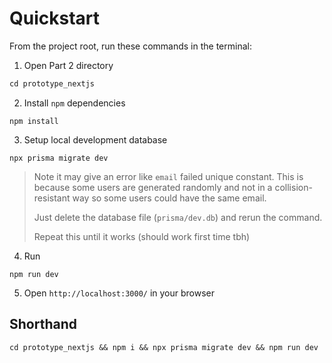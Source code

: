 # Quickstart

From the project root, run these commands in the terminal:

1. Open Part 2 directory

```s
cd prototype_nextjs
```

2. Install `npm` dependencies

```
npm install
```

3. Setup local development database

```
npx prisma migrate dev
```

> Note it may give an error like `email` failed unique constant. This is because some users are generated
> randomly and not in a collision-resistant way so some users could have the same email.
>
> Just delete the database file (`prisma/dev.db`) and rerun the command.
>
> Repeat this until it works (should work first time tbh)

4. Run

```
npm run dev
```

5. Open `http://localhost:3000/` in your browser


## Shorthand

```
cd prototype_nextjs && npm i && npx prisma migrate dev && npm run dev
```
